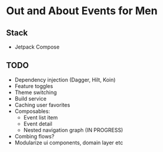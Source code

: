 # Out and About Events for Men

## Stack

* Jetpack Compose

## TODO

* Dependency injection (Dagger, Hilt, Koin)
* Feature toggles
* Theme switching
* Build service
* Caching user favorites
* Composables:
  * Event list item
  * Event detail
  * Nested navigation graph (IN PROGRESS)
* Combing flows?
* Modularize ui components, domain layer etc